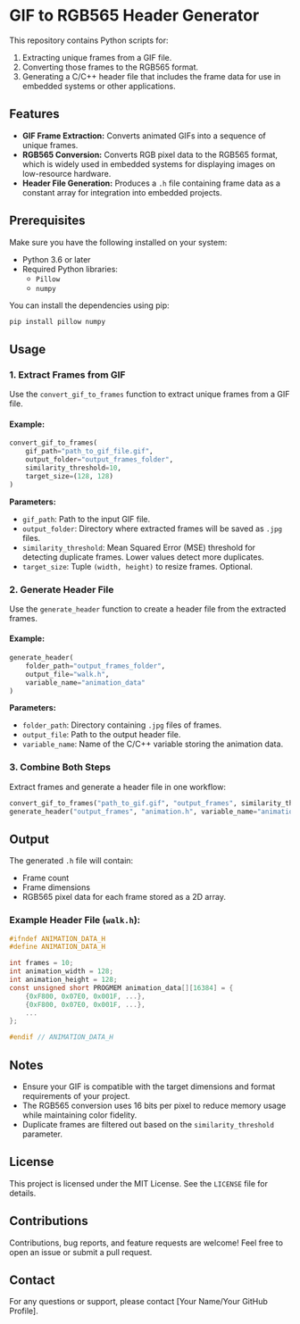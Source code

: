 # GIF to RGB565 Header Generator

This repository contains Python scripts for:
1. Extracting unique frames from a GIF file.
2. Converting those frames to the RGB565 format.
3. Generating a C/C++ header file that includes the frame data for use in embedded systems or other applications.

## Features
- **GIF Frame Extraction:** Converts animated GIFs into a sequence of unique frames.
- **RGB565 Conversion:** Converts RGB pixel data to the RGB565 format, which is widely used in embedded systems for displaying images on low-resource hardware.
- **Header File Generation:** Produces a `.h` file containing frame data as a constant array for integration into embedded projects.

## Prerequisites
Make sure you have the following installed on your system:
- Python 3.6 or later
- Required Python libraries:
  - `Pillow`
  - `numpy`

You can install the dependencies using pip:
```bash
pip install pillow numpy
```

## Usage

### 1. Extract Frames from GIF
Use the `convert_gif_to_frames` function to extract unique frames from a GIF file.

#### Example:
```python
convert_gif_to_frames(
    gif_path="path_to_gif_file.gif",
    output_folder="output_frames_folder",
    similarity_threshold=10,
    target_size=(128, 128)
)
```
**Parameters:**
- `gif_path`: Path to the input GIF file.
- `output_folder`: Directory where extracted frames will be saved as `.jpg` files.
- `similarity_threshold`: Mean Squared Error (MSE) threshold for detecting duplicate frames. Lower values detect more duplicates.
- `target_size`: Tuple `(width, height)` to resize frames. Optional.

### 2. Generate Header File
Use the `generate_header` function to create a header file from the extracted frames.

#### Example:
```python
generate_header(
    folder_path="output_frames_folder",
    output_file="walk.h",
    variable_name="animation_data"
)
```
**Parameters:**
- `folder_path`: Directory containing `.jpg` files of frames.
- `output_file`: Path to the output header file.
- `variable_name`: Name of the C/C++ variable storing the animation data.

### 3. Combine Both Steps
Extract frames and generate a header file in one workflow:
```python
convert_gif_to_frames("path_to_gif.gif", "output_frames", similarity_threshold=10, target_size=(128, 128))
generate_header("output_frames", "animation.h", variable_name="animation_data")
```

## Output
The generated `.h` file will contain:
- Frame count
- Frame dimensions
- RGB565 pixel data for each frame stored as a 2D array.

### Example Header File (`walk.h`):
```c
#ifndef ANIMATION_DATA_H
#define ANIMATION_DATA_H

int frames = 10;
int animation_width = 128;
int animation_height = 128;
const unsigned short PROGMEM animation_data[][16384] = {
    {0xF800, 0x07E0, 0x001F, ...},
    {0xF800, 0x07E0, 0x001F, ...},
    ...
};

#endif // ANIMATION_DATA_H
```

## Notes
- Ensure your GIF is compatible with the target dimensions and format requirements of your project.
- The RGB565 conversion uses 16 bits per pixel to reduce memory usage while maintaining color fidelity.
- Duplicate frames are filtered out based on the `similarity_threshold` parameter.

## License
This project is licensed under the MIT License. See the `LICENSE` file for details.

## Contributions
Contributions, bug reports, and feature requests are welcome! Feel free to open an issue or submit a pull request.

## Contact
For any questions or support, please contact [Your Name/Your GitHub Profile].

